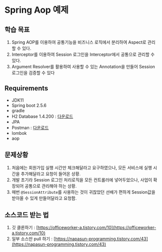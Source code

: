 # Spring Aop 예제
## 학습 목표
1. Spring AOP를 이용하여 공통기능을 비즈니스 로직에서 분리하여 Aspect로 관리할 수 있다.
2. Interceptor를 이용하여 Session 로그인을 Interceptor에서 공통으로 관리할 수 있다.
3. Argument Resolver를 활용하여 사용할 수 있는 Annotation을 만들어 Session 로그인을 검증할 수 있다

## Requirements
* JDK11
* Spring boot 2.5.6
* gradle
* H2 Database 1.4.200 : [다운로드](https://www.h2database.com/html/main.html)
* JPA
* Postman : [다운로드](https://www.postman.com/downloads/)
* lombok
* aop

## 문제상황
1. 처음에는 회원가입 실행 시간만 체크해달라고 요구하였으나, 모든 서비스에 실행 시간을 추가해달라고 요청이 들어온 상황.
2. 개발 초기라 Session 로그인 처리로직을 모든 컨트롤러에 넣어두었으나, 사업이 확장되어 공통으로 관리해야 하는 상황.
3. 매번 ```@SessionAttribute```를 사용하는 것이 귀찮았던 선배가 편하게 Session값을 받아올 수 있게 만들어달라고 요청함.

## 소스코드 받는 법
1. 깃 클론하기 : [https://officeworker-a.tistory.com/10](https://officeworker-a.tistory.com/10)
2. 일부 소스만 pull 하기 : [https://napasun-programming.tistory.com/43](https://napasun-programming.tistory.com/43)
